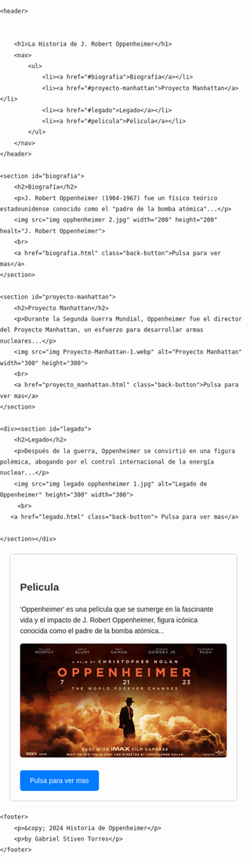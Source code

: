 <!DOCTYPE html>
<html lang="es">
<head>
    <meta charset="UTF-8">
    <meta name="viewport" content="width=device-width, initial-scale=1.0">
    <title>La Historia de Oppenheimer</title>
    <link rel="stylesheet" href="styles.css">
</head>
<body> <style>
    body {
        font-family: Arial, sans-serif;
        line-height: 1.6;
        margin: 0;
        padding: 0;
    }
    
    header {
        background: #333;
        color: #fff;
        padding: 1rem 0;
        text-align: center;
    }
    
    nav ul {
        list-style-type: none;
        padding: 0;
    }
    
    nav ul li {
        display: inline;
        margin: 0 15px;
    }
    
    nav ul li a {
        color: #fff;
        text-decoration: none;
    }
    
    section {
        padding: 20px;
        margin: 20px;
        border: 1px solid #ccc;
        border-radius: 5px;
    }
    
    section h2 {
        color: #333;
    }
    
    img {
        max-width: 100%;
        height: auto;
        border-radius: 5px;
    }
    
    footer {
        text-align: center;
        padding: 1rem 0;
        background: #333;
        color: #fff;
    }
    .back-button {
            display: inline-block;
            padding: 10px 20px;
            background: #007BFF;
            color: #fff;
            text-decoration: none;
            border-radius: 5px;
            margin-top: 20px;
    }
    .imagen-vuelta  {
        transform: rotateY(180deg);/ 
    }
   </style>
   
   
    <header>


        <h1>La Historia de J. Robert Oppenheimer</h1>
        <nav>
            <ul>
                <li><a href="#biografia">Biografía</a></li>
                <li><a href="#proyecto-manhattan">Proyecto Manhattan</a></li>
                <li><a href="#legado">Legado</a></li>
                <li><a href="#pelicula">Pelicula</a></li>
            </ul>
        </nav>
    </header>

    <section id="biografia">
        <h2>Biografía</h2>
        <p>J. Robert Oppenheimer (1904-1967) fue un físico teórico estadounidense conocido como el "padre de la bomba atómica"...</p>
        <img src="img opphenheimer 2.jpg" width="200" height="200" healt="J. Robert Oppenheimer">
        <br>
        <a href="biografia.html" class="back-button">Pulsa para ver mas</a>
    </section>

    <section id="proyecto-manhattan">
        <h2>Proyecto Manhattan</h2>
        <p>Durante la Segunda Guerra Mundial, Oppenheimer fue el director del Proyecto Manhattan, un esfuerzo para desarrollar armas nucleares...</p>
        <img src="img Proyecto-Manhattan-1.webp" alt="Proyecto Manhattan" width="300" height="300">
        <br>
        <a href="proyecto_manhattan.html" class="back-button">Pulsa para ver mas</a>
    </section>

    <div><section id="legado">
        <h2>Legado</h2>
        <p>Después de la guerra, Oppenheimer se convirtió en una figura polémica, abogando por el control internacional de la energía nuclear...</p>
        <img src="img legado opphenheimer 1.jpg" alt="Legado de Oppenheimer" height="300" width="300">
         <br>
       <a href="legado.html" class="back-button"> Pulsa para ver mas</a>

    </section></div>

    

   <div><section id="pelicula">
     <h2>Pelicula</h2>
     <P>'Oppenheimer' es una película que se sumerge en la fascinante vida y el impacto de J. Robert Oppenheimer, figura  icónica conocida como el padre de la bomba atómica...</P>
     <img src="opphenheimer pelicula.jpg" alt="Pelicula opphenheimer" width="500" height="250">
     <br>
     <a href="pelicula.html" class="back-button" class="imagen-vuelta">Pulsa para ver mas</a>
   </section></div>

    <footer>
        <p>&copy; 2024 Historia de Oppenheimer</p>
        <p>by Gabriel Stiven Torres</p>
    </footer>
</body>

</html>
